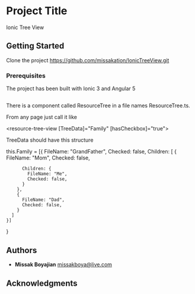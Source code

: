 # Project Title

Ionic Tree View

## Getting Started

Clone the project https://github.com/missakation/IonicTreeView.git

### Prerequisites

The project has been built with Ionic 3 and Angular 5

## 

There is a component called ResourceTree in a file names ResourceTree.ts.

From any page just call it like 

<resource-tree-view [TreeData]="Family" [hasCheckbox]="true"></resource-tree-view>

TreeData should have this structure

this.Family = [{
      FileName: "GrandFather",
      Checked: false,
      Children: [
        {
          FileName: "Mom",
          Checked: false,

          Children: {
            FileName: "Me",
            Checked: false,
          }
        },
        {
          FileName: "Dad",
          Checked: false,
        }
      ]
    }]
  }

## Authors

* **Missak Boyajian** missakboya@live.com

## Acknowledgments
